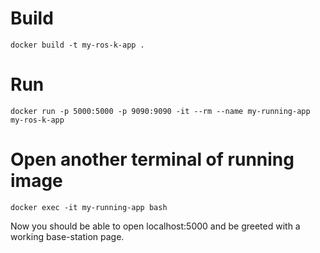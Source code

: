 # Build
`docker build -t my-ros-k-app .`

# Run
`docker run -p 5000:5000 -p 9090:9090 -it --rm --name my-running-app my-ros-k-app`

# Open another terminal of running image
`docker exec -it my-running-app bash`

Now you should be able to open localhost:5000 and be greeted with a working base-station page.
